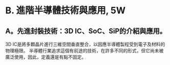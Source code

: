 # B. 進階半導體技術與應用, 5W 

## A。先進封裝技術：3D IC、SoC、SiP的介紹與應用。 

3D IC是將多顆晶片進行三維空間垂直整合，以因應半導體製程受到電子及材料的物理極限。 半導體行業追求這個有前途的技術，在許多不同的形式，但它尚未被廣泛使用，因此，定義還是有點不固定。





